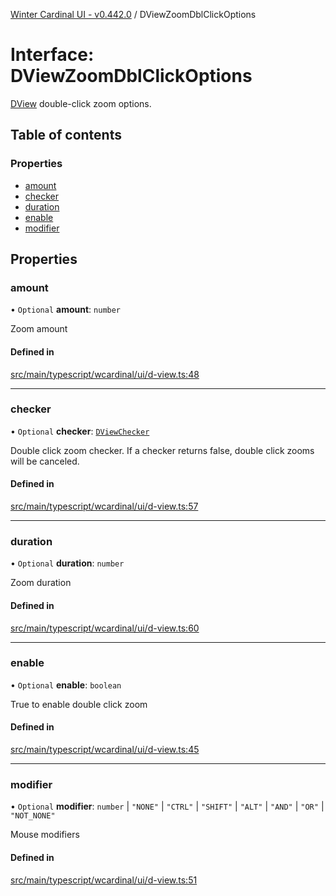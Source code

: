 [Winter Cardinal UI - v0.442.0](../index.md) / DViewZoomDblClickOptions

# Interface: DViewZoomDblClickOptions

[DView](DView.md) double-click zoom options.

## Table of contents

### Properties

- [amount](DViewZoomDblClickOptions.md#amount)
- [checker](DViewZoomDblClickOptions.md#checker)
- [duration](DViewZoomDblClickOptions.md#duration)
- [enable](DViewZoomDblClickOptions.md#enable)
- [modifier](DViewZoomDblClickOptions.md#modifier)

## Properties

### amount

• `Optional` **amount**: `number`

Zoom amount

#### Defined in

[src/main/typescript/wcardinal/ui/d-view.ts:48](https://github.com/winter-cardinal/winter-cardinal-ui/blob/v0.442.0/src/main/typescript/wcardinal/ui/d-view.ts#L48)

___

### checker

• `Optional` **checker**: [`DViewChecker`](../index.md#dviewchecker)

Double click zoom checker.
If a checker returns false, double click zooms will be canceled.

#### Defined in

[src/main/typescript/wcardinal/ui/d-view.ts:57](https://github.com/winter-cardinal/winter-cardinal-ui/blob/v0.442.0/src/main/typescript/wcardinal/ui/d-view.ts#L57)

___

### duration

• `Optional` **duration**: `number`

Zoom duration

#### Defined in

[src/main/typescript/wcardinal/ui/d-view.ts:60](https://github.com/winter-cardinal/winter-cardinal-ui/blob/v0.442.0/src/main/typescript/wcardinal/ui/d-view.ts#L60)

___

### enable

• `Optional` **enable**: `boolean`

True to enable double click zoom

#### Defined in

[src/main/typescript/wcardinal/ui/d-view.ts:45](https://github.com/winter-cardinal/winter-cardinal-ui/blob/v0.442.0/src/main/typescript/wcardinal/ui/d-view.ts#L45)

___

### modifier

• `Optional` **modifier**: `number` \| ``"NONE"`` \| ``"CTRL"`` \| ``"SHIFT"`` \| ``"ALT"`` \| ``"AND"`` \| ``"OR"`` \| ``"NOT_NONE"``

Mouse modifiers

#### Defined in

[src/main/typescript/wcardinal/ui/d-view.ts:51](https://github.com/winter-cardinal/winter-cardinal-ui/blob/v0.442.0/src/main/typescript/wcardinal/ui/d-view.ts#L51)
